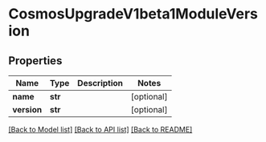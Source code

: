 # CosmosUpgradeV1beta1ModuleVersion

## Properties
Name | Type | Description | Notes
------------ | ------------- | ------------- | -------------
**name** | **str** |  | [optional] 
**version** | **str** |  | [optional] 

[[Back to Model list]](../README.md#documentation-for-models) [[Back to API list]](../README.md#documentation-for-api-endpoints) [[Back to README]](../README.md)

